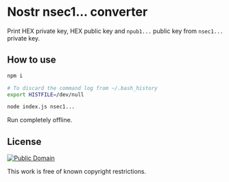 # Nostr nsec1... converter

Print HEX private key, HEX public key and `npub1...` public key from `nsec1...` private key.

## How to use

```sh
npm i

# To discard the command log from ~/.bash_history
export HISTFILE=/dev/null

node index.js nsec1...
```

Run completely offline.

## License

[![Public Domain](http://i.creativecommons.org/p/mark/1.0/88x31.png)](http://creativecommons.org/publicdomain/mark/1.0/ "license")

This work is free of known copyright restrictions.
